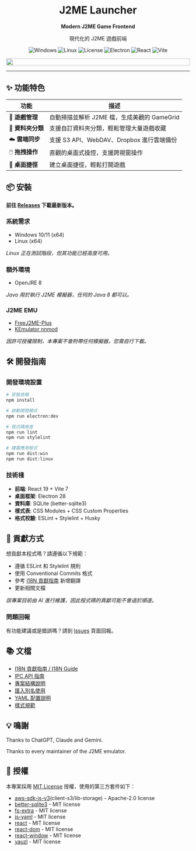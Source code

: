 <div align="center">
  <h1>J2ME Launcher</h1>
  <p><strong>Modern J2ME Game Frontend</strong></p>
  <p>現代化的 J2ME 遊戲前端</p>
  
![Windows](https://img.shields.io/badge/Windows-Stable-success?style=flat-square&logo=windows)
![Linux](https://img.shields.io/badge/Linux-Testing-yellow?style=flat-square&logo=linux)
![License](https://img.shields.io/badge/License-MIT-green?style=flat-square)
![Electron](https://img.shields.io/badge/Electron-28.2.0-47848F?style=flat-square)
![React](https://img.shields.io/badge/React-19.1.1-61DAFB?style=flat-square)
![Vite](https://img.shields.io/badge/Vite-7.0.6-646CFF?style=flat-square)
</div>

<div style="display: flex; justify-content: center; gap: 10px; flex-wrap: wrap;">
  <img src="https://s2.loli.net/2025/08/30/n5mfvIVjNxMEHk4.webp" style="width: 100%; min-width: 250px;">
</div>

---

## ✨ 功能特色

| 功能              | 描述                                        |
| ----------------- | ------------------------------------------- |
| 🎯 **遊戲管理**   | 自動掃描並解析 J2ME 檔，生成美觀的 GameGrid |
| 📁 **資料夾分類** | 支援自訂資料夾分類，輕鬆管理大量遊戲收藏    |
| ☁️ **雲端同步**   | 支援 S3 API、WebDAV、Dropbox 進行雲端備份   |
| 🖱️ **拖拽操作**   | 直觀的桌面式操控，支援跨視窗操作            |
| 🎯 **桌面捷徑**   | 建立桌面捷徑，輕鬆打開遊戲                  |

## 📦 安裝

**前往 [Releases](https://github.com/Magstic/J2ME-Launcher/releases) 下載最新版本。**

### 系統需求

- Windows 10/11 (x64)
- Linux (x64)

_Linux 正在測試階段，但其功能已經高度可用。_

### 額外環境

- OpenJRE 8

_Java 用於執行 J2ME 模擬器，任何的 Java 8 都可以。_

### J2ME EMU

- [FreeJ2ME-Plus](https://github.com/TASEmulators/freej2me-plus)
- [KEmulator nnmod](https://github.com/shinovon/KEmulator)

_因許可授權限制，本專案不會附帶任何模擬器，您需自行下載。_

## 🛠️ 開發指南

### 開發環境設置

```bash
# 安裝依賴
npm install

# 啟動開發模式
npm run electron:dev

# 程式碼檢查
npm run lint
npm run stylelint

# 建置應用程式
npm run dist:win
npm run dist:linux
```

### 技術棧

- **前端**: React 19 + Vite 7
- **桌面框架**: Electron 28
- **資料庫**: SQLite (better-sqlite3)
- **樣式表**: CSS Modules + CSS Custom Properties
- **格式校驗**: ESLint + Stylelint + Husky

## 🤝 貢獻方式

想貢獻本程式嗎？請遵循以下規範：

- 遵循 ESLint 和 Stylelint 規則
- 使用 Conventional Commits 格式
- 參考 [I18N 貢獻指南](docs/I18N-Guide.md) 新增翻譯
- 更新相關文檔

_該專案目前由 AI 進行維護，因此程式碼的貢獻可能不會過於順遂。_

### 問題回報

有功能建議或是錯誤嗎？請到 [Issues](https://github.com/Magstic/J2ME-Launcher/issues) 頁面回報。

## 📚 文檔

- [I18N 貢獻指南 / I18N Guide](docs/I18N-Guide.md)
- [IPC API 指南](docs/IPC-Guide.md)
- [專案結構說明](docs/tree.md)
- [匯入別名使用](docs/aliases.zh.md)
- [YAML 配置說明](docs/yaml-config.md)
- [樣式規範](docs/Stylelint-Config.md)

## 💡 鳴謝

Thanks to ChatGPT, Claude and Gemini.

Thanks to every maintainer of the J2ME emulator.

## 📄 授權

本專案採用 [MIT License](LICENSE) 授權，使用的第三方套件如下：

- [aws-sdk-js-v3](https://github.com/aws/aws-sdk-js-v3)(client-s3/lib-storage) - Apache-2.0 license
- [better-sqlite3](https://github.com/JoshuaWise/better-sqlite3) - MIT license
- [fs-extra](https://github.com/jprichardson/node-fs-extra) - MIT license
- [js-yaml](https://github.com/nodeca/js-yaml) - MIT license
- [react](https://github.com/facebook/react) - MIT license
- [react-dom](https://github.com/facebook/react) - MIT license
- [react-window](https://github.com/bvaughn/react-window) - MIT license
- [yauzl](https://github.com/thejoshwolfe/yauzl) - MIT license
